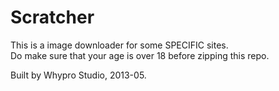 Scratcher
=========
This is a image downloader for some SPECIFIC sites.  
Do make sure that your age is over 18 before zipping this repo.  

Built by Whypro Studio, 2013-05.
